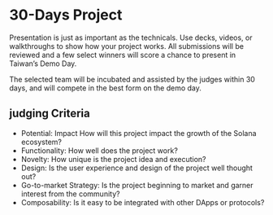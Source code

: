 # 30-Days Project

Presentation is just as important as the technicals. Use decks, videos, or walkthroughs to show how your project works. All submissions will be reviewed and a few select winners will score a chance to present in Taiwan’s Demo Day.

The selected team will be incubated and assisted by the judges within 30 days, and will compete in the best form on the demo day.

## judging Criteria

- Potential: Impact How will this project impact the growth of the Solana ecosystem?
- Functionality: How well does the project work?
- Novelty: How unique is the project idea and execution?
- Design: Is the user experience and design of the project well thought out?
- Go-to-market Strategy: Is the project beginning to market and garner interest from the community?
- Composability: Is it easy to be integrated with other DApps or protocols?
